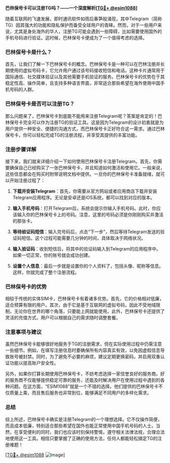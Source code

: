 **巴林保号卡可以注册TG吗？——一个深度解析[[TG💪+ @esim1088](https://t.me/s/esim1088)]**

随着互联网的飞速发展，即时通讯软件如雨后春笋般涌现，其中Telegram（简称TG）因其强大的功能和隐私保护而备受全球用户的青睐。然而，对于一些用户来说，尤其是身处海外的华人，注册TG可能会遇到一些障碍，比如需要使用国外的手机号码进行验证。这时候，巴林保号卡便成为了一个值得考虑的选择。

### 巴林保号卡是什么？

首先，让我们了解一下巴林保号卡的概念。巴林保号卡是一种可以在巴林注册并长期使用的虚拟号码卡，它允许用户通过该号码接收短信和电话。这种卡片通常用于国际通信、社交媒体验证以及其他需要手机验证的服务。巴林保号卡的优势在于其稳定性高、操作简单，且支持多种语言界面，非常适合那些希望在海外使用中国手机号码的人群。

### 巴林保号卡是否可以注册TG？

那么问题来了，巴林保号卡到底能不能用来注册Telegram呢？答案是肯定的！巴林保号卡完全可以作为注册TG的验证工具。这是因为Telegram的设计初衷就是为用户提供一种安全、便捷的沟通方式，而巴林保号卡正好符合这一需求。通过巴林保号卡，你可以轻松完成TG的注册流程，并享受其提供的丰富功能。

### 注册步骤详解

接下来，我们就来详细介绍一下如何使用巴林保号卡注册Telegram。首先，你需要确保自己已经购买了一张巴林保号卡，并且知道如何激活和使用它。一般来说，这些信息都会在购买时附带说明文档中提供。一旦你的巴林保号卡准备就绪，就可以开始注册过程了：

1. **下载并安装Telegram**：首先，你需要从官方网站或者应用商店下载并安装Telegram应用程序。无论是安卓还是iOS系统，都可以找到对应的版本。
   
2. **输入手机号码**：打开Telegram后，系统会提示你输入手机号码。此时，你应该输入你的巴林保号卡上的号码。注意，这里的号码必须是你刚刚购买并激活的那张卡。

3. **等待验证码短信**：输入完号码后，点击“下一步”，然后等待Telegram发送的验证码短信。这个过程可能需要几分钟的时间，具体取决于网络状况。

4. **输入验证码**：收到短信后，将其中的验证码输入到Telegram的应用程序中。如果一切正常，你的账号就会成功创建。

5. **设置个人信息**：最后一步就是设置你的个人资料了，包括头像、昵称等信息。这样，你就完成了整个注册流程。

### 巴林保号卡的优势

相较于传统的实体SIM卡，巴林保号卡有着诸多优势。首先，它的价格相对低廉，适合预算有限的用户。其次，由于它是基于互联网的虚拟号码，因此不受地域限制，无论你在世界的哪个角落，只要能上网就能使用。此外，巴林保号卡还提供了灵活的充值方式，用户可以根据自己的需求随时调整套餐。

### 注意事项与建议

虽然巴林保号卡能够很好地服务于TG的注册需求，但在实际使用过程中仍需注意一些细节。例如，在填写注册信息时要确保所有内容真实有效，以免因虚假信息导致账号被封禁。同时，为了避免不必要的麻烦，建议定期更换密码，并启用双重认证功能以提高账户安全性。

另外，如果你打算长期使用巴林保号卡，不妨考虑选择一家信誉良好的服务商。好的服务商不仅能够提供稳定可靠的服务，还能及时解决用户在使用过程中遇到的各种问题。在这方面，“ESIM1088”就是一个不错的选择。他们提供的巴林保号卡不仅质量上乘，而且售后服务也非常到位，能够满足不同用户的多样化需求。

### 总结

综上所述，巴林保号卡确实是注册Telegram的一个理想选择。它不仅操作简便，而且成本低廉，特别适合那些希望在国外也能正常使用中国手机号码的人士。当然，在享受便利的同时，我们也应该时刻保持警惕，遵守相关法律法规，合理合法地使用这一工具。相信只要掌握了正确的使用方法，任何人都能轻松搞定TG的注册难题！

[[TG💪+ @esim1088](https://t.me/s/esim1088) ![Image](https://i.postimg.cc/4NQfJmqS/Snipaste-2025-05-13-00-14-12.png)]
